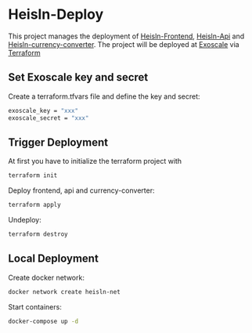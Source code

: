 # Heisln-Deploy

This project manages the deployment of [Heisln-Frontend](https://github.com/Heisln/Heisln-Frontend), [Heisln-Api](https://github.com/Heisln/Heisln-Api) and [Heisln-currency-converter](https://github.com/Heisln/Heisln-currency-converter). The project will be deployed at [Exoscale](https://www.exoscale.com) via [Terraform](https://www.terraform.io)

## Set Exoscale key and secret

Create a terraform.tfvars file and define the key and secret:

```bash
exoscale_key = "xxx"
exoscale_secret = "xxx"
```

## Trigger Deployment

At first you have to initialize the terraform project with

```bash
terraform init
```

Deploy frontend, api and currency-converter:

```bash
terraform apply
```

Undeploy:

```bash
terraform destroy
```

## Local Deployment

Create docker network:

```bash
docker network create heisln-net
```

Start containers:

```bash
docker-compose up -d
```